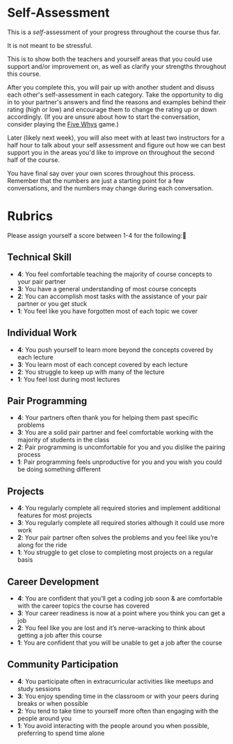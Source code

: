 # Self-Assessment

This is a *self*-assessment of your progress throughout the course thus far.

It is not meant to be stressful.

This is to show both the teachers and yourself areas that you could use support and/or improvement on, as well as clarify your strengths throughout this course.

After you complete this, you will pair up with another student and disuss each other's self-assessment in each category. Take the opportunity to dig in to your partner's answers and find the reasons and examples behind their rating (high or low) and encourage them to change the rating up or down accordingly. (If you are unsure about how to start the conversation, consider playing the [Five Whys](https://en.wikipedia.org/wiki/5_Whys) game.)

Later (likely next week), you will also meet with at least two instructors for a half hour to talk about your self assessment and figure out how we can best support you in the areas you'd like to improve on throughout the second half of the course.

You have final say over your own scores throughout this process. Remember that the numbers are just a starting point for a few conversations, and the numbers may change during each conversation.

# Rubrics

Please assign yourself a score between 1-4 for the following:

## Technical Skill

- **4**: You feel comfortable teaching the majority of course concepts to your pair partner
- **3**: You have a general understanding of most course concepts
- **2**: You can accomplish most tasks with the assistance of your pair partner or you get stuck
- **1**: You feel like you have forgotten most of each topic we cover

## Individual Work

- **4**: You push yourself to learn more beyond the concepts covered by each lecture
- **3**: You learn most of each concept covered by each lecture
- **2**: You struggle to keep up with many of the lecture
- **1**: You feel lost during most lectures

## Pair Programming

- **4**: Your partners often thank you for helping them past specific problems
- **3**: You are a solid pair partner and feel comfortable working with the majority of students in the class 
- **2**: Pair programming is uncomfortable for you and you dislike the pairing process
- **1**: Pair programming feels unproductive for you and you wish you could be doing something different

## Projects

- **4**: You regularly complete all required stories and implement additional features for most projects
- **3**: You regularly complete all required stories although it could use more work
- **2**: Your pair partner often solves the problems and you feel like you’re along for the ride
- **1**: You struggle to get close to completing most projects on a regular basis

## Career Development

- **4**: You are confident that you’ll get a coding job soon & are comfortable with the career topics the course has covered
- **3**: Your career readiness is now at a point where you think you can get a job 
- **2**: You feel like you are lost and it’s nerve-wracking to think about getting a job after this course
- **1**: You are confident that you will be unable to get a job after the course

## Community Participation

- **4**: You participate often in extracurricular activities like meetups and study sessions
- **3**: You enjoy spending time in the classroom or with your peers during breaks or when possible
- **2**: You tend to take time to yourself more often than engaging with the people around you
- **1**: You avoid interacting with the people around you when possible, preferring to spend time alone

